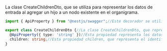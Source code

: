 La clase CreateChildrenDto, que se utiliza para representar los datos de entrada al agregar un hijo a un nodo existente en el organigrama.
```ts
import { ApiProperty } from "@nestjs/swagger";//Este decorador se utiliza para especificar las propiedades de un DTO en la documentación del Swagger

export class CreateChildrenDto {//La clase CreateChildrenDto, que representa los datos de entrada al agregar un hijo a un nodo existente en el organigrama.
  @ApiProperty({ type: 'string' })//Esta propiedad representa los datos de entrada al agregar un hijo a un nodo existente en el organigrama. 
  children: string;//Esta propiedad children, que representa el identificador del nodo hijo que se desea agregar
}
```